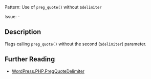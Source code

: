 Pattern: Use of `preg_quote()` without `$delimiter`

Issue: -

## Description

Flags calling `preg_quote()` without the second (`$delimiter`) parameter.

## Further Reading

* [WordPress.PHP.PregQuoteDelimiter](https://github.com/WordPress/WordPress-Coding-Standards/tree/develop/WordPress/Sniffs/PHP/PregQuoteDelimiterSniff.php)
